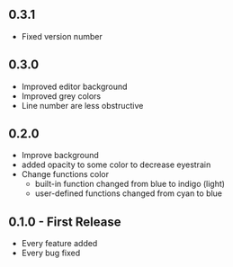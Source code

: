## 0.3.1

* Fixed version number

## 0.3.0

* Improved editor background
* Improved grey colors
* Line number are less obstructive

## 0.2.0
* Improve background
* added opacity to some color to decrease eyestrain
* Change functions color
  - built-in function changed from blue to indigo (light)
  - user-defined functions changed from cyan to blue

## 0.1.0 - First Release
* Every feature added
* Every bug fixed
